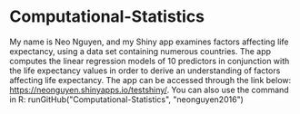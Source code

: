 # Computational-Statistics

My name is Neo Nguyen, and my Shiny app examines factors affecting life expectancy, using a data set containing numerous countries. The app computes the linear regression models of 10 predictors in conjunction with the life expectancy values in order to derive an understanding of factors affecting life expectancy. The app can be accessed through the link below: https://neonguyen.shinyapps.io/testshiny/. You can also use the command in R: runGitHub("Computational-Statistics", "neonguyen2016") 
